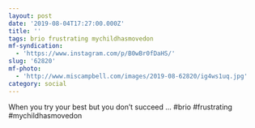 ```yaml
---
layout: post
date: '2019-08-04T17:27:00.000Z'
title: ''
tags: brio frustrating mychildhasmovedon
mf-syndication:
  - 'https://www.instagram.com/p/B0wBr0fDaHS/'
slug: '62820'
mf-photo:
  - 'http://www.miscampbell.com/images/2019-08-62820/ig4ws1uq.jpg'
category: social
---
```

When you try your best but you don’t succeed ... #brio #frustrating #mychildhasmovedon
